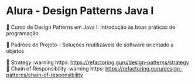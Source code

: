 # Alura - Design Patterns Java I
:small_red_triangle_down: Curso de Design Patterns em Java I: Introdução às boas práticas de programação

:closed_book: Padrões de Projeto - Soluções reutilizáveis de software orientado a objetos

:small_blue_diamond: Strategy
:warning https: https://refactoring.guru/design-patterns/strategy
:small_blue_diamond: Chain of Responsibility
:warning https: https://refactoring.guru/design-patterns/chain-of-responsibility
